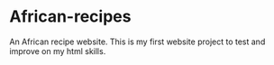 # African-recipes
An African recipe  website. 
This is my first website project to test and improve on my html skills.
